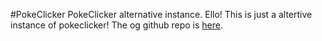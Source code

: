 #PokeClicker
PokeClicker alternative instance.
Ello! This is just a altertive instance of pokeclicker!
The og github repo is [here](https://github.com/pokeclicker/pokeclicker).
